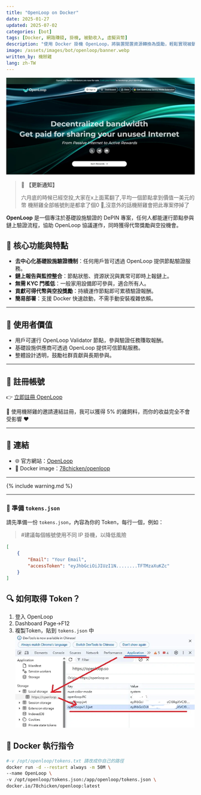 ```yaml
---
title: "OpenLoop on Docker"
date: 2025-01-27
updated: 2025-07-02
categories: [bot]
tags: [Docker, 網路賺錢, 掛機, 被動收入, 虛擬貨幣]
description: "使用 Docker 掛機 OpenLoop，將裝置閒置資源轉換為獎勵，輕鬆實現被動收入。"
image: /assets/images/bot/openloop/banner.webp
written_by: 機掰雞
lang: zh-TW
---
```


![OpenLoop 封面圖](/assets/images/bot/openloop/banner.webp)
> 📢 **【更新通知】**
>
> 六月底的時候已經空投,大家在x上面罵翻了,平均一個節點拿到價值一美元的幣
> 機掰雞全部帳號則是都拿了個0 🤣,沒意外的話機掰雞會把此專案停掉了

**OpenLoop** 是一個專注於基礎設施驗證的 DePIN 專案，任何人都能運行節點參與鏈上驗證流程，協助 OpenLoop 協議運作，同時獲得代幣獎勵與空投機會。

## 📌 核心功能與特點

- **去中心化基礎設施驗證機制**：任何用戶皆可透過 OpenLoop 提供節點驗證服務。
- **鏈上報告與監控整合**：節點狀態、資源狀況與異常可即時上報鏈上。
- **無需 KYC 門檻低**：一般家用設備即可參與，適合所有人。
- **貢獻可得代幣與空投獎勵**：持續運作節點即可累積驗證報酬。
- **簡易部署**：支援 Docker 快速啟動，不需手動安裝複雜依賴。

---

## 🎯 使用者價值

- 用戶可運行 OpenLoop Validator 節點，參與驗證任務賺取報酬。
- 基礎設施供應商可透過 OpenLoop 提供可信節點服務。
- 整體設計透明，鼓勵社群貢獻與長期參與。

---

## 📝 註冊帳號

👉 [立即註冊 OpenLoop](https://openloop.so/auth/register?ref=ol3f840cc94)

🎉 使用機掰雞的邀請連結註冊，我可以獲得 5% 的雞飼料，而你的收益完全不會受影響 ❤️

---

## 🔗 連結

- 🌐 官方網站：[OpenLoop](https://openloop.so/)
- 🐳 Docker image：[78chicken/openloop](https://hub.docker.com/r/78chicken/openloop)

---

{% include warning.md %}

---

### 📄 準備 `tokens.json`

請先準備一份 `tokens.json`，內容為你的 Token，每行一個，例如：
> #建議每個帳號使用不同 IP 掛機，以降低風險
```json
[
    {
        "Email": "Your Email",
        "accessToken": "eyJhbGciOiJIUzI1N........TFTMzaXuKZc"
    }
]
```

## 🔍 如何取得 Token？

1. 登入 OpenLoop
2. Dashboard Page->F12
3. 複製Token，貼到 `tokens.json` 中
![OpenLoop token](/assets/images/bot/openloop/img_1.webp)

## 🐳 Docker 執行指令
```bash
#-v /opt/openloop/tokens.txt 請改成你自己的路徑 
docker run -d --restart always -m 50M \
--name OpenLoop \
-v /opt/openloop/tokens.json:/app/openloop/tokens.json \
docker.io/78chicken/openloop:latest
```

